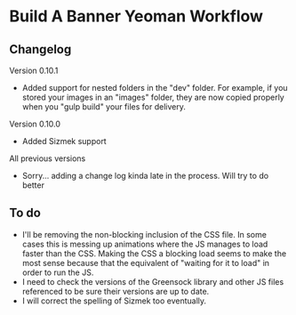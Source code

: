 # Build A Banner Yeoman Workflow

## Changelog

Version 0.10.1
* Added support for nested folders in the "dev" folder. For example, if you stored your images in an "images" folder, they are now copied properly when you "gulp build" your files for delivery.

Version 0.10.0
* Added Sizmek support

All previous versions
* Sorry... adding a change log kinda late in the process. Will try to do better


## To do
* I'll be removing the non-blocking inclusion of the CSS file. In some cases this is messing up animations where the JS manages to load faster than the CSS. Making the CSS a blocking load seems to make the most sense because that the equivalent of "waiting for it to load" in order to run the JS. 
* I need to check the versions of the Greensock library and other JS files referenced to be sure their versions are up to date. 
* I will correct the spelling of Sizmek too eventually.